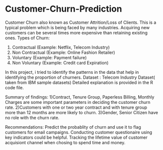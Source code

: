 # Customer-Churn-Prediction
Customer Churn also known as Customer Attrition/Loss of Clients. This is a typical problem which is being faced by many industries.
Acquiring new customers can be several times more expensive than retaining existing ones.
Types of Churn:
1) Contractual (Example: Netflix, Telecom Industry)
2) Non Contractual (Example: Online Fashion Retailer)
3) Voluntary (Example: Payment failure)
4) Non Voluntary (Example: Credit card Expiration)

In this project, i tried to identify the patterns in the data that help in identifying the proportion of churners.
Dataset : Telecom Industry Dataset( taken from IBM sample datasets)
Detailed explanation is provided in the R code file.

Summary of findings:
1)Contract, Tenure Group, Paperless Billing, Monthly Charges are some important parameters in deciding the customer churn rate.
2)Customers with one or two year contract and with tenure group more than 12 months are more likely to churn.
3)Gender, Senior Citizen have no role with the churn rate.

Recommendations:
Predict the probablity of churn and use it to flag customers for email campaigns.
Conducting customer questionaire using key indicators could be helpful.
Tracking the lifetime value of customer acquisiont channel when chosing to spend time and money.
